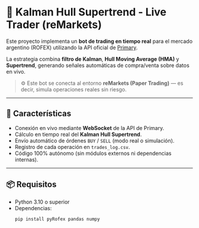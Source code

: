 # 🤖 Kalman Hull Supertrend - Live Trader (reMarkets)

Este proyecto implementa un **bot de trading en tiempo real** para el mercado argentino (ROFEX) utilizando la API oficial de [Primary](https://apihub.primary.com.ar/).

La estrategia combina **filtro de Kalman**, **Hull Moving Average (HMA)** y **Supertrend**, generando señales automáticas de compra/venta sobre datos en vivo.

> ⚙️ Este bot se conecta al entorno **reMarkets (Paper Trading)** — es decir, simula operaciones reales sin riesgo.

---

## 🚀 Características

- Conexión en vivo mediante **WebSocket** de la API de Primary.
- Cálculo en tiempo real del **Kalman Hull Supertrend**.
- Envío automático de órdenes `BUY` / `SELL` (modo real o simulación).
- Registro de cada operación en `trades_log.csv`.
- Código 100% autónomo (sin módulos externos ni dependencias internas).

---

## 📦 Requisitos

- Python 3.10 o superior  
- Dependencias:
  ```bash
  pip install pyRofex pandas numpy
